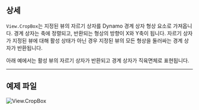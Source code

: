 ## 상세
`View.CropBox`는 지정된 뷰의 자르기 상자를 Dynamo 경계 상자 형상 요소로 가져옵니다. 경계 상자는 축에 정렬되고, 반환되는 형상의 방향이 X와 Y축이 됩니다. 자르기 상자가 지정된 뷰에 대해 활성 상태가 아닌 경우 지정된 뷰의 모든 형상을 둘러싸는 경계 상자가 반환됩니다.

아래 예에서는 활성 뷰의 자르기 상자가 반환되고 경계 상자가 직육면체로 표현됩니다.
___
## 예제 파일

![View.CropBox](./Revit.Elements.Views.View.CropBox_img.jpg)
